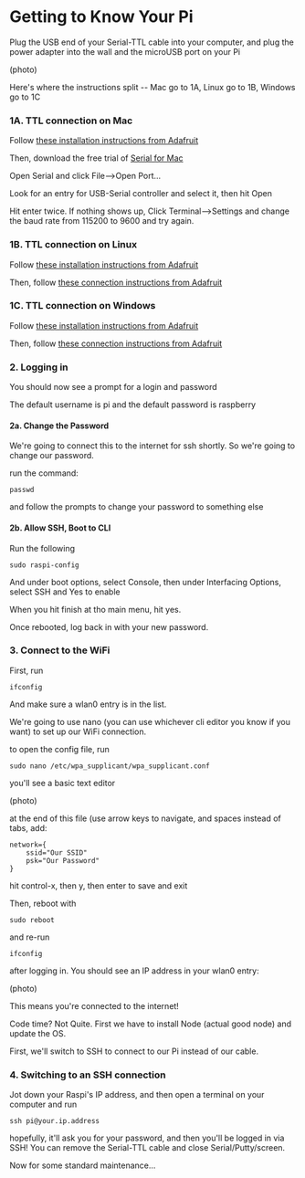 # Getting to Know Your Pi

Plug the USB end of your Serial-TTL cable into your computer, and plug the power adapter into the wall and the microUSB port on your Pi

\(photo\)

Here's where the instructions split -- Mac go to 1A, Linux go to 1B, Windows go to 1C

### 1A. TTL connection on Mac

Follow [these installation instructions from Adafruit](https://learn.adafruit.com/adafruits-raspberry-pi-lesson-5-using-a-console-cable/software-installation-mac)

Then, download the free trial of [Serial for Mac](https://www.decisivetactics.com/products/serial/)

Open Serial and click File--&gt;Open Port...

Look for an entry for USB-Serial controller and select it, then hit Open

Hit enter twice. If nothing shows up, Click Terminal--&gt;Settings and change the baud rate from 115200 to 9600 and try again.

### 1B. TTL connection on Linux

Follow [these installation instructions from Adafruit](https://learn.adafruit.com/adafruits-raspberry-pi-lesson-5-using-a-console-cable/software-installation-linux)

Then, follow [these connection instructions from Adafruit](https://learn.adafruit.com/adafruits-raspberry-pi-lesson-5-using-a-console-cable/test-and-configure#linux)

### 1C. TTL connection on Windows

Follow [these installation instructions from Adafruit](https://learn.adafruit.com/adafruits-raspberry-pi-lesson-5-using-a-console-cable/software-installation-windows)

Then, follow [these connection instructions from Adafruit](https://learn.adafruit.com/adafruits-raspberry-pi-lesson-5-using-a-console-cable/test-and-configure#windows)

### 2. Logging in

You should now see a prompt for a login and password

The default username is pi and the default password is raspberry

#### 2a. Change the Password

We're going to connect this to the internet for ssh shortly. So we're going to change our password.

run the command:

```
passwd
```

and follow the prompts to change your password to something else

#### 2b. Allow SSH, Boot to CLI

Run the following

```
sudo raspi-config
```

And under boot options, select Console, then under Interfacing Options, select SSH and Yes to enable

When you hit finish at tho main menu, hit yes.

Once rebooted, log back in with your new password.

### 3. Connect to the WiFi

First, run

```
ifconfig
```

And make sure a wlan0 entry is in the list.

We're going to use nano \(you can use whichever cli editor you know if you want\) to set up our WiFi connection.

to open the config file, run

```
sudo nano /etc/wpa_supplicant/wpa_supplicant.conf
```

you'll see a basic text editor

\(photo\)

at the end of this file \(use arrow keys to navigate, and spaces instead of tabs, add:

```
network={
    ssid="Our SSID"
    psk="Our Password"
}
```

hit control-x, then y, then enter to save and exit

Then, reboot with

```
sudo reboot
```

and re-run

```
ifconfig
```

after logging in. You should see an IP address in your wlan0 entry:

\(photo\)

This means you're connected to the internet!

Code time? Not Quite. First we have to install Node \(actual good node\) and update the OS.

First, we'll switch to SSH to connect to our Pi instead of our cable. 

### 4. Switching to an SSH connection

Jot down your Raspi's IP address, and then open a terminal on your computer and run

```
ssh pi@your.ip.address
```

hopefully, it'll ask you for your password, and then you'll be logged in via SSH! You can remove the Serial-TTL cable and close Serial/Putty/screen.

Now for some standard maintenance...




